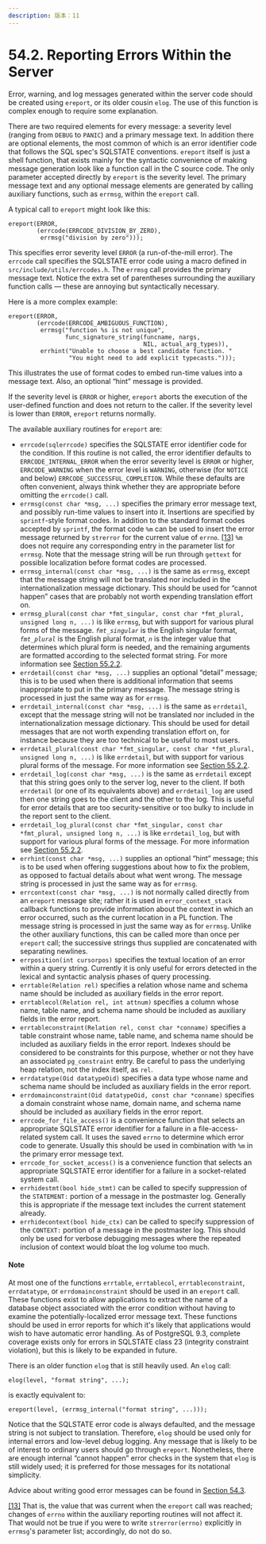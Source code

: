 ```yaml
---
description: 版本：11
---
```


# 54.2. Reporting Errors Within the Server

Error, warning, and log messages generated within the server code should be created using `ereport`, or its older cousin `elog`. The use of this function is complex enough to require some explanation.

There are two required elements for every message: a severity level \(ranging from `DEBUG` to `PANIC`\) and a primary message text. In addition there are optional elements, the most common of which is an error identifier code that follows the SQL spec's SQLSTATE conventions. `ereport` itself is just a shell function, that exists mainly for the syntactic convenience of making message generation look like a function call in the C source code. The only parameter accepted directly by `ereport` is the severity level. The primary message text and any optional message elements are generated by calling auxiliary functions, such as `errmsg`, within the `ereport` call.

A typical call to `ereport` might look like this:

```text
ereport(ERROR,
        (errcode(ERRCODE_DIVISION_BY_ZERO),
         errmsg("division by zero")));
```

This specifies error severity level `ERROR` \(a run-of-the-mill error\). The `errcode` call specifies the SQLSTATE error code using a macro defined in `src/include/utils/errcodes.h`. The `errmsg` call provides the primary message text. Notice the extra set of parentheses surrounding the auxiliary function calls — these are annoying but syntactically necessary.

Here is a more complex example:

```text
ereport(ERROR,
        (errcode(ERRCODE_AMBIGUOUS_FUNCTION),
         errmsg("function %s is not unique",
                func_signature_string(funcname, nargs,
                                      NIL, actual_arg_types)),
         errhint("Unable to choose a best candidate function. "
                 "You might need to add explicit typecasts.")));
```

This illustrates the use of format codes to embed run-time values into a message text. Also, an optional “hint” message is provided.

If the severity level is `ERROR` or higher, `ereport` aborts the execution of the user-defined function and does not return to the caller. If the severity level is lower than `ERROR`, `ereport` returns normally.

The available auxiliary routines for `ereport` are:

* `errcode(sqlerrcode)` specifies the SQLSTATE error identifier code for the condition. If this routine is not called, the error identifier defaults to `ERRCODE_INTERNAL_ERROR` when the error severity level is `ERROR` or higher, `ERRCODE_WARNING` when the error level is `WARNING`, otherwise \(for `NOTICE` and below\) `ERRCODE_SUCCESSFUL_COMPLETION`. While these defaults are often convenient, always think whether they are appropriate before omitting the `errcode()` call.
* `errmsg(const char *msg, ...)` specifies the primary error message text, and possibly run-time values to insert into it. Insertions are specified by `sprintf`-style format codes. In addition to the standard format codes accepted by `sprintf`, the format code `%m` can be used to insert the error message returned by `strerror` for the current value of `errno`. [\[13\]](https://www.postgresql.org/docs/11/error-message-reporting.html#ftn.id-1.10.6.3.9.2.2.1.7) `%m` does not require any corresponding entry in the parameter list for `errmsg`. Note that the message string will be run through `gettext` for possible localization before format codes are processed.
* `errmsg_internal(const char *msg, ...)` is the same as `errmsg`, except that the message string will not be translated nor included in the internationalization message dictionary. This should be used for “cannot happen” cases that are probably not worth expending translation effort on.
* `errmsg_plural(const char *fmt_singular, const char *fmt_plural, unsigned long n, ...)` is like `errmsg`, but with support for various plural forms of the message. _`fmt_singular`_ is the English singular format, _`fmt_plural`_ is the English plural format, _`n`_ is the integer value that determines which plural form is needed, and the remaining arguments are formatted according to the selected format string. For more information see [Section 55.2.2](https://www.postgresql.org/docs/11/nls-programmer.html#NLS-GUIDELINES).
* `errdetail(const char *msg, ...)` supplies an optional “detail” message; this is to be used when there is additional information that seems inappropriate to put in the primary message. The message string is processed in just the same way as for `errmsg`.
* `errdetail_internal(const char *msg, ...)` is the same as `errdetail`, except that the message string will not be translated nor included in the internationalization message dictionary. This should be used for detail messages that are not worth expending translation effort on, for instance because they are too technical to be useful to most users.
* `errdetail_plural(const char *fmt_singular, const char *fmt_plural, unsigned long n, ...)` is like `errdetail`, but with support for various plural forms of the message. For more information see [Section 55.2.2](https://www.postgresql.org/docs/11/nls-programmer.html#NLS-GUIDELINES).
* `errdetail_log(const char *msg, ...)` is the same as `errdetail` except that this string goes only to the server log, never to the client. If both `errdetail` \(or one of its equivalents above\) and `errdetail_log` are used then one string goes to the client and the other to the log. This is useful for error details that are too security-sensitive or too bulky to include in the report sent to the client.
* `errdetail_log_plural(const char *fmt_singular, const char *fmt_plural, unsigned long n, ...)` is like `errdetail_log`, but with support for various plural forms of the message. For more information see [Section 55.2.2](https://www.postgresql.org/docs/11/nls-programmer.html#NLS-GUIDELINES).
* `errhint(const char *msg, ...)` supplies an optional “hint” message; this is to be used when offering suggestions about how to fix the problem, as opposed to factual details about what went wrong. The message string is processed in just the same way as for `errmsg`.
* `errcontext(const char *msg, ...)` is not normally called directly from an `ereport` message site; rather it is used in `error_context_stack` callback functions to provide information about the context in which an error occurred, such as the current location in a PL function. The message string is processed in just the same way as for `errmsg`. Unlike the other auxiliary functions, this can be called more than once per `ereport` call; the successive strings thus supplied are concatenated with separating newlines.
* `errposition(int cursorpos)` specifies the textual location of an error within a query string. Currently it is only useful for errors detected in the lexical and syntactic analysis phases of query processing.
* `errtable(Relation rel)` specifies a relation whose name and schema name should be included as auxiliary fields in the error report.
* `errtablecol(Relation rel, int attnum)` specifies a column whose name, table name, and schema name should be included as auxiliary fields in the error report.
* `errtableconstraint(Relation rel, const char *conname)` specifies a table constraint whose name, table name, and schema name should be included as auxiliary fields in the error report. Indexes should be considered to be constraints for this purpose, whether or not they have an associated `pg_constraint` entry. Be careful to pass the underlying heap relation, not the index itself, as `rel`.
* `errdatatype(Oid datatypeOid)` specifies a data type whose name and schema name should be included as auxiliary fields in the error report.
* `errdomainconstraint(Oid datatypeOid, const char *conname)` specifies a domain constraint whose name, domain name, and schema name should be included as auxiliary fields in the error report.
* `errcode_for_file_access()` is a convenience function that selects an appropriate SQLSTATE error identifier for a failure in a file-access-related system call. It uses the saved `errno` to determine which error code to generate. Usually this should be used in combination with `%m` in the primary error message text.
* `errcode_for_socket_access()` is a convenience function that selects an appropriate SQLSTATE error identifier for a failure in a socket-related system call.
* `errhidestmt(bool hide_stmt)` can be called to specify suppression of the `STATEMENT:` portion of a message in the postmaster log. Generally this is appropriate if the message text includes the current statement already.
* `errhidecontext(bool hide_ctx)` can be called to specify suppression of the `CONTEXT:` portion of a message in the postmaster log. This should only be used for verbose debugging messages where the repeated inclusion of context would bloat the log volume too much.

#### Note

At most one of the functions `errtable`, `errtablecol`, `errtableconstraint`, `errdatatype`, or `errdomainconstraint` should be used in an `ereport` call. These functions exist to allow applications to extract the name of a database object associated with the error condition without having to examine the potentially-localized error message text. These functions should be used in error reports for which it's likely that applications would wish to have automatic error handling. As of PostgreSQL 9.3, complete coverage exists only for errors in SQLSTATE class 23 \(integrity constraint violation\), but this is likely to be expanded in future.

There is an older function `elog` that is still heavily used. An `elog` call:

```text
elog(level, "format string", ...);
```

is exactly equivalent to:

```text
ereport(level, (errmsg_internal("format string", ...)));
```

Notice that the SQLSTATE error code is always defaulted, and the message string is not subject to translation. Therefore, `elog` should be used only for internal errors and low-level debug logging. Any message that is likely to be of interest to ordinary users should go through `ereport`. Nonetheless, there are enough internal “cannot happen” error checks in the system that `elog` is still widely used; it is preferred for those messages for its notational simplicity.

Advice about writing good error messages can be found in [Section 54.3](https://www.postgresql.org/docs/11/error-style-guide.html).  


[\[13\]](https://www.postgresql.org/docs/11/error-message-reporting.html#id-1.10.6.3.9.2.2.1.7) That is, the value that was current when the `ereport` call was reached; changes of `errno` within the auxiliary reporting routines will not affect it. That would not be true if you were to write `strerror(errno)` explicitly in `errmsg`'s parameter list; accordingly, do not do so.

